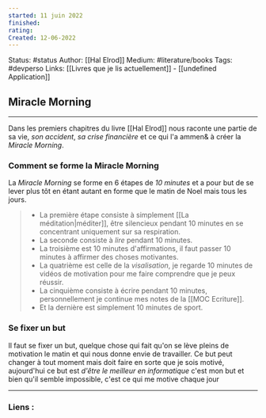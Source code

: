 ```yaml
---
started: 11 juin 2022
finished:
rating:
Created: 12-06-2022
---
```


Status: #status
Author: [[Hal Elrod]]
Medium: #literature/books 
Tags: #devperso
Links: [[Livres que je lis actuellement]] - [[undefined Application]]

## Miracle Morning

___

Dans les premiers chapitres du livre [[Hal Elrod]] nous raconte une partie de sa vie, *son accident*, *sa crise financière* et ce qui l'a ammen& à créer la *Miracle Morning*. 

### Comment se forme la Miracle Morning

La *Miracle Morning* se forme en 6 étapes de *10 minutes* et a pour but de se lever plus tôt en étant autant en forme que le matin de Noel mais tous les jours. 


> - La première étape consiste à simplement [[La méditation|méditer]], être silencieux pendant 10 minutes en se concentrant uniquement sur sa respiration.
> - La seconde consiste à *lire* pendant 10 minutes.
> - La troisième est 10 minutes d'affirmations, il faut passer 10 minutes à affirmer des choses motivantes.
> - La quatrième est celle de la *visalisation*, je regarde 10 minutes de vidéos de motivation pour me faire comprendre que je peux réussir.
> - La cinquième consiste à écrire pendant 10 minutes, personnellement je continue mes notes de la [[MOC Ecriture]].
> - Et la dernière est simplement 10 minutes de sport.                                                                                                                                                                                                                                                     

### Se fixer un but

Il faut se fixer un but, quelque chose qui fait qu'on se lève pleins de motivation le matin et qui nous donne envie de travailler. Ce but peut changer à tout moment mais doit faire en sorte que je sois motivé, aujourd'hui ce but est *d'être le meilleur en informatique* c'est mon but et bien qu'il semble impossible, c'est ce qui me motive chaque jour



___

### Liens :

